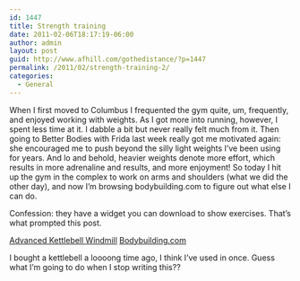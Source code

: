 ```yaml
---
id: 1447
title: Strength training
date: 2011-02-06T18:17:19-06:00
author: admin
layout: post
guid: http://www.afhill.com/gothedistance/?p=1447
permalink: /2011/02/strength-training-2/
categories:
  - General
---
```

When I first moved to Columbus I frequented the gym quite, um, frequently, and enjoyed working with weights. As I got more into running, however, I spent less time at it. I dabble a bit but never really felt much from it. Then going to Better Bodies with Frida last week really got me motivated again: she encouraged me to push beyond the silly light weights I&#8217;ve been using for years. And lo and behold, heavier weights denote more effort, which results in more adrenaline and results, and more enjoyment! So today I hit up the gym in the complex to work on arms and shoulders (what we did the other day), and now I&#8217;m browsing bodybuilding.com to figure out what else I can do. 

Confession: they have a widget you can download to show exercises. That&#8217;s what prompted this post.

<div id="BBComWidget10213" class="BBComWidget">
  <a href="http://www.bodybuilding.com/exercises/detail/view/name/advanced-kettlebell-windmill">Advanced Kettlebell Windmill</a> <a href="http://www.bodybuilding.com/">Bodybuilding.com</a>
</div>

  


I bought a kettlebell a loooong time ago, I think I&#8217;ve used in once. Guess what I&#8217;m going to do when I stop writing this??